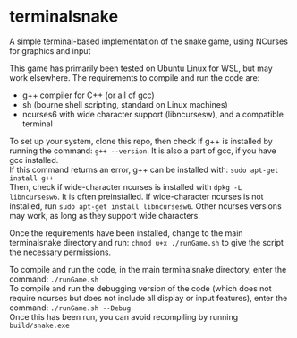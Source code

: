 # terminalsnake
A simple terminal-based implementation of the snake game, using NCurses for graphics and input  

This game has primarily been tested on Ubuntu Linux for WSL, but may work elsewhere. The requirements to compile and run the code are: 
- g++ compiler for C++ (or all of gcc)
- sh (bourne shell scripting, standard on Linux machines)
- ncurses6 with wide character support (libncursesw), and a compatible terminal


To set up your system, clone this repo, then check if g++ is installed by running the command: `g++ --version`. It is also a part of gcc, if you have gcc installed.  
If this command returns an error, g++ can be installed with: `sudo apt-get install g++`  
Then, check if wide-character ncurses is installed with `dpkg -L libncursesw6`. It is often preinstalled. If wide-character ncurses is not installed, run `sudo apt-get install libncursesw6`. Other ncurses versions may work, as long as they support wide characters.   

Once the requirements have been installed, change to the main terminalsnake directory and run: `chmod u+x ./runGame.sh` to give the script the necessary permissions.  

To compile and run the code, in the main terminalsnake directory, enter the command: `./runGame.sh`  
To compile and run the debugging version of the code (which does not require ncurses but does not include all display or input features), enter the command: `./runGame.sh --Debug`  
Once this has been run, you can avoid recompiling by running `build/snake.exe`
